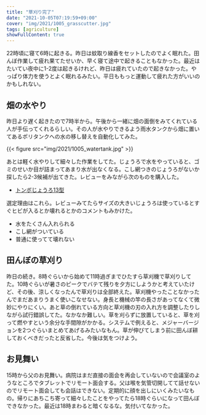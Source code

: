 ```yaml
---
title: "草刈り完了"
date: "2021-10-05T07:19:59+09:00"
cover: "img/2021/1005_grasscutter.jpg"
tags: [agriculture]
showFullContent: true
---
```


22時頃に寝て6時に起きる。昨日は蚊取り線香をセットしたのでよく眠れた。田んぼ作業して疲れ果てたせいか、早く寝て途中で起きることもなかった。最近はたいてい夜中に1-2度は起きるけれど、昨日は疲れていたので起きなかった。やっぱり体力を使うとよく眠れるみたい。平日ももっと運動して疲れた方がいいのかもしれない。

## 畑の水やり

昨日より遅く起きたので7時半から。午後から一緒に畑の面倒をみてくれている人が手伝ってくれるらしい。その人が水やりできるよう雨水タンクから畑に置いてあるポリタンクへの水の移し替えを自動化してみた。

{{< figure src="img/2021/1005_watertank.jpg" >}}

あとは軽く水やりして細々した作業をしてた。じょうろで水をやっていると、ゴミのせいか目が詰まってあまり水が出なくなる。こし網つきのじょうろがないか探したら2-3候補が出てきた。レビューをみながら次のものを購入した。

* [トンボじょうろ13型](https://www.amazon.co.jp/gp/product/B00762ACJE/)

選定理由はこれら。レビューみてたらサイズの大きいじょうろは使っているとすぐヒビが入るとか壊れるとかのコメントもみかけた。

* 水をたくさん入れられる
* こし網がついている
* 普通に使ってて壊れない

## 田んぼの草刈り

昨日の続き。8時ぐらいから始めて11時過ぎまでひたすら草刈機で草刈りしてた。10時ぐらいが暑さのピークでバテて残りを夕方にしようかと考えていたけど、その後、涼しくなったんで草刈りは全部終えた。草刈機やったことなかったんでまだあまりうまく使いこなせない。身長と機械の竿の長さがあってなくて微妙にやりにくい。あと草の倒れている方向と草刈機の刃の入れ方を調整したりしながら試行錯誤してた。なかなか難しい。草を刈らずに放置していると、草を刈って燃やすという余分な手間隙がかかる。システムで例えると、メジャーバージョンを2つぐらいまとめてあげるみたいなもん。草が伸びてしまう前に田んぼ耕しておくべきだったと反省した。今後は気をつけよう。

## お見舞い

15時から父のお見舞い。病院はまだ直接の面会を再会していないので会議室のようなところでタブレットでリモート面会する。父は喉を気管切開してて話せないのでリモート面会しても会話はできない。定期的に顔を出しにいくみたいなもの。帰りにあちこち寄って細々したことをやってたら18時ぐらいになって田んぼできなかった。最近は18時まわると暗くなるな。気付いてなかった。
